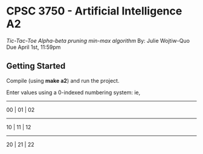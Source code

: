 # CPSC 3750 - Artificial Intelligence A2
*Tic-Tac-Toe Alpha-beta pruning min-max algorithm*
By: Julie Wojtiw-Quo
Due April 1st, 11:59pm

## Getting Started

Compile (using **make a2**) and run the project.

Enter values using a 0-indexed numbering system:
ie,
__ __ __ __
00 | 01 | 02
__ __ __ __
10 | 11 | 12
__ __ __ __ 
20 | 21 | 22
